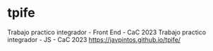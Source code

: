 # tpife
Trabajo practico integrador - Front End - CaC 2023
Trabajo practico integrador - JS - CaC 2023
https://javpintos.github.io/tpife/
